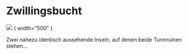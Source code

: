 # Zwillingsbucht

![](zwillingsbucht_west.jpg) { width="500" }

Zwei nahezu identisch aussehende Inseln, auf denen beide Turmruinen stehen...

<procedure title="Charaktere aktuell an diesem Ort">
<list columns="3">
</list>
</procedure>